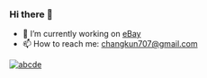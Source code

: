 ### Hi there 👋

<!--
**ckcd/ckcd** is a ✨ _special_ ✨ repository because its `README.md` (this file) appears on your GitHub profile.

Here are some ideas to get you started:

- 🔭 I’m currently working on ...
- 🌱 I’m currently learning ...
- 👯 I’m looking to collaborate on ...
- 🤔 I’m looking for help with ...
- 💬 Ask me about ...
- 📫 How to reach me: ...
- 😄 Pronouns: ...
- ⚡ Fun fact: ...
-->

- 🔭 I’m currently working on [eBay](https://www.ebayinc.com/)
- 📫 How to reach me: [changkun707@gmail.com](mailto:changkun707@gmail.com)

[![abcde](https://github-readme-stats.vercel.app/api?username=ckcd&hide=stars&show_icons=true)](https://github.com/anuraghazra/github-readme-stats)
